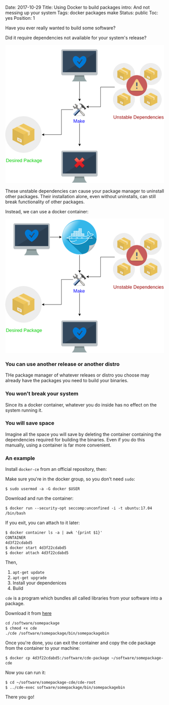 Date: 2017-10-29
Title: Using Docker to build packages
intro: And not messing up your system
Tags: docker packages make
Status: public
Toc: yes
Position: 1

Have you ever really wanted to build some software?

Did it require dependencies not available for your system's release?

![Package dependencies break system](/images/unstable-package-building.png)

These unstable dependencies can cause your package manager to uninstall other packages. Their installation alone, even without uninstalls, can still break functionality of other packages.

Instead, we can use a docker container:

![Using docker for building packages](/images/docker-package-building.png)

### You can use another release or another distro

THe package manager of whatever releaes or distro you choose may already have the packages you need to build your binaries.

### You won't break your system

Since its a docker container, whatever you do inside has no effect on the system running it. 

### You will save space

Imagine all the space you will save by deleting the container containing the dependencies required for building the binaries. Even if you do this manually, using a container is far more convenient.

### An example

Install `docker-ce` from an official repository, then:

Make sure you're in the docker group, so you don't need `sudo`:

```
$ sudo usermod -a -G docker $USER
```

Download and run the container:

```
$ docker run --security-opt seccomp:unconfined -i -t ubuntu:17.04 /bin/bash
```

If you exit, you can attach to it later:

```
$ docker container ls -a | awk '{print $1}'
CONTAINER
4d3f22cdabd5
$ docker start 4d3f22cdabd5
$ docker attach 4d3f22cdabd5
```

Then,

1. `apt-get update`
2. `apt-get upgrade`
3. Install your dependenices
4. Build

`cde` is a program which bundles all called libraries from your software into a package.

Download it from [here](http://www.pgbovine.net/cde.html)

```
cd /software/somepackage
$ chmod +x cde
./cde /software/somepackage/bin/somepackagebin
```

Once you're done, you can exit the container and copy the cde package from the container to your machine:

```
$ docker cp 4d3f22cdabd5:/software/cde-package ~/software/somepackage-cde
```

Now you can run it:

```
$ cd ~/software/somepackage-cde/cde-root
$ ../cde-exec software/somepackage/bin/somepackagebin
```

There you go!